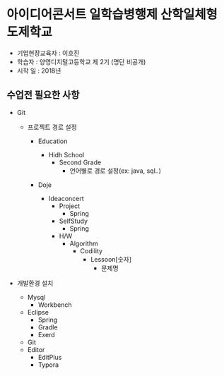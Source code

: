 # 아이디어콘서트 일학습병행제 산학일체형 도제학교

- 기업현장교육자 : 이호진
- 학습자 : 양영디지털고등학교 제 2기 (명단 비공개)
- 시작 일 : 2018년



## 수업전 필요한 사항

* Git
  * 프로젝트 경로 설정

    * Education
      * Hidh School
        * Second Grade
          * 언어별로 경로 설정(ex: java, sql..)

    * Doje
      * Ideaconcert
        * Project
          * Spring
        * SelfStudy
          * Spring
        * H/W
          * Algorithm
            * Codility
              * Lessoon[숫자]
                * 문제명

* 개발환경 설치
  * Mysql
    * Workbench
  * Eclipse
    * Spring
    * Gradle
    * Exerd
  * Git
  * Editor
    * EditPlus
    * Typora

